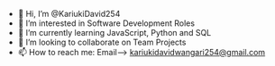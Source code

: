 - 👋 Hi, I’m @KariukiDavid254
- 👀 I’m interested in Software Development Roles
- 🌱 I’m currently learning JavaScript, Python and SQL
- 💞️ I’m looking to collaborate on Team Projects
- 📫 How to reach me: Email--> kariukidavidwangari254@gmail.com

<!---
KariukiDavid254/KariukiDavid254 is a ✨ special ✨ repository because its `README.md` (this file) appears on your GitHub profile.
You can click the Preview link to take a look at your changes.
--->
